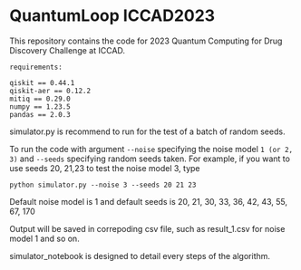 # QuantumLoop ICCAD2023

This repository contains the code for 2023 Quantum Computing for Drug Discovery Challenge at ICCAD.

```
requirements:

qiskit == 0.44.1
qiskit-aer == 0.12.2
mitiq == 0.29.0
numpy == 1.23.5
pandas == 2.0.3
```
simulator.py is recommend to run for the test of a batch of random seeds.

To run the code with argument ```--noise``` specifying the noise model ```1 (or 2, 3)``` and `--seeds` specifying random seeds taken. 
For example, if you want to use seeds 20, 21,23 to test the noise model 3, type

```
python simulator.py --noise 3 --seeds 20 21 23

```
Default noise model is 1 and default seeds is 20, 21, 30, 33, 36, 42, 43, 55, 67, 170

Output will be saved in correpoding csv file, such as result_1.csv for noise model 1 and so on.

simulator_notebook is designed to detail every steps of the algorithm.
